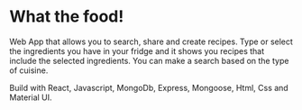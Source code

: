 # What the food!

Web App that allows you to search, share and create recipes.
Type or select the ingredients you have in your fridge and it shows you recipes that include the selected ingredients. You can make a search based on the type of cuisine.

Build with React, Javascript, MongoDb, Express, Mongoose, Html, Css and Material UI.